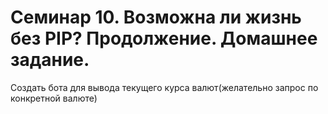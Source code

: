 # Семинар 10. Возможна ли жизнь без PIP? Продолжение. Домашнее задание.

Создать бота для вывода текущего курса валют(желательно запрос по конкретной валюте)
